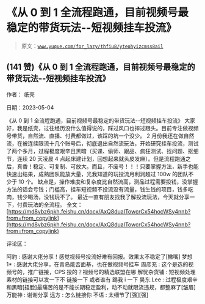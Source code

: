 # 《从 0 到 1 全流程跑通，目前视频号最稳定的带货玩法--短视频挂车投流》

> 原文：[`www.yuque.com/for_lazy/thfiu8/yteohyizcmss8ail`](https://www.yuque.com/for_lazy/thfiu8/yteohyizcmss8ail)



## (141 赞)《从 0 到 1 全流程跑通，目前视频号最稳定的带货玩法--短视频挂车投流》 

作者： 纸壳 

日期：2023-05-04 

《从 0 到 1 全流程跑通，目前视频号最稳定的带货玩法--短视频挂车投流》 大家好，我是纸壳，过往经历没什么值得说的，踩过风口也摔过跟头。目前专注做视频号带货，自然流、直播、付费都做过，该踩的坑一个没少。 2 月份我还在做自然流，在被连续限流十几个账号后，彻底退出自然流玩法，开始研究挂车投流，测试了两个多月，过程极度艰辛且黑暗（买课、偷师、跟品、疯狂测试、找问题、抠细节，连续 20 天凌晨 4 点起床建计划，回想起来就头皮发麻）。但是流程跑通之后，真香！稳定、可复制、可放大。而且，不废号！！！只要掌握方法，新手也能快速出结果，成熟团队能放大量，光我知道的玩投流月利润超过 100w 的团队不少于 10 个。 缺点是，操作难度和复杂度比自然流高，测品过程需要投钱，没掌握方法的话会亏钱；门槛高，挂车短视频不投流没有流量，钱生钱的项目，钱多吃肉，钱少喝汤，没钱玩不了。 最近一直有朋友找我了解投流玩法，今天就分享一下，付费玩法的全流程。 全文：[https://md8vbz6pkh.feishu.cn/docx/AxQ8duaITowcrCx54hocWSy4nnb?from=from_copylink](https://md8vbz6pkh.feishu.cn/docx/AxQ8duaITowcrCx54hocWSy4nnb?from=from_copylink) 

评论区： 

阿豹 : 感谢大佬分享！感觉视频号投流好难有回报。效果太不稳定了[撇嘴] 梦想 1* : 感谢大佬分享，在青岛能否面基，也在做视频号挂车 周彦充 : 这个是选的视频号的，推广链接，CPS 投的？视频号的精选联盟在哪 解忧杂货铺 : 短视频处理素材的链接可以发一下不 链接一下 或者谁有 踢我 i 一下 昊东.Lee : 过程极度艰辛和黑暗[捂脸]最痛苦的是不能长期稳定盈利，动不动就限流违规，都整麻了[皱眉] 万能神 : 谢谢分享 远方 : 怎么链接你 不语 : 太细节了[强][强]